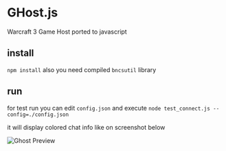 # GHost.js
Warcraft 3 Game Host ported to javascript

## install
`npm install`
also you need compiled `bncsutil` library

## run
for test run you can edit `config.json` and execute `node test_connect.js --config=./config.json`

it will display colored chat info like on screenshot below

![Ghost Preview](https://i.imgur.com/k5OkhpQ.png)
